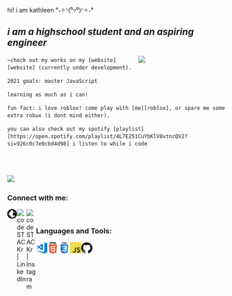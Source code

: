 
hi! i am kathleen °˖✧◝(⁰▿⁰)◜✧˖°





<h2 style="text-align: left;"><em>i am a highschool student and an aspiring engineer</em></h2>
<img align="right" width="40%" src="https://media.giphy.com/media/Mmh3uG0srGGqFm5Vmw/giphy.gif">

  `~check out my works on my [website][website] (currently under development).`
  
  `2021 goals: master JavaScript`
 
  `learning as much as i can!` 
 
  `fun fact: i love roblox! come play with [me][roblox], or spare me some extra robux (i dont mind either).`
 
  `you can also check out my spotify [playlist][https://open.spotify.com/playlist/4L7E251CuYbKlV8vtncQV2?si=926c0c7e0cbd4d98] i listen to while i code` 




[roblox]: https://www.roblox.com/users/2259131681/profile
[spotify]: https://open.spotify.com/playlist/4L7E251CuYbKlV8vtncQV2?si=926c0c7e0cbd4d98
[website]: https://kathleenzz.github.io/personalWebsite/
[instagram]: https://www.instagram.com/kathleaannn/
[linkedin]: https://www.linkedin.com/in/kathleenzapata/

<br>
<br>
<br>

<img width="55%" src="https://media.giphy.com/media/NJtbzqX7QlRzW/giphy.gif">




### Connect with me:

[<img align="left" alt="codeSTACKr.com" width="22px" src="https://raw.githubusercontent.com/iconic/open-iconic/master/svg/globe.svg" />][website]

[<img align="left" alt="codeSTACKr | LinkedIn" width="22px" src="https://cdn.jsdelivr.net/npm/simple-icons@v3/icons/linkedin.svg" />][linkedin]
[<img align="left" alt="codeSTACKr | Instagram" width="22px" src="https://cdn.jsdelivr.net/npm/simple-icons@v3/icons/instagram.svg" />][instagram]


<br>

### Languages and Tools:

<img align="left" alt="Visual Studio Code" width="26px" src="https://raw.githubusercontent.com/github/explore/80688e429a7d4ef2fca1e82350fe8e3517d3494d/topics/visual-studio-code/visual-studio-code.png" />
<img align="left" alt="HTML5" width="26px" src="https://raw.githubusercontent.com/github/explore/80688e429a7d4ef2fca1e82350fe8e3517d3494d/topics/html/html.png" />
<img align="left" alt="CSS3" width="26px" src="https://raw.githubusercontent.com/github/explore/80688e429a7d4ef2fca1e82350fe8e3517d3494d/topics/css/css.png" />
<img align="left" alt="JavaScript" width="26px" src="https://raw.githubusercontent.com/github/explore/80688e429a7d4ef2fca1e82350fe8e3517d3494d/topics/javascript/javascript.png" />
<img align="left" alt="GitHub" width="26px" src="https://raw.githubusercontent.com/github/explore/78df643247d429f6cc873026c0622819ad797942/topics/github/github.png" />


[roblox]: https://www.roblox.com/users/2259131681/profile
[spotify]: https://open.spotify.com/playlist/4L7E251CuYbKlV8vtncQV2?si=926c0c7e0cbd4d98
[website]: https://kathleenzz.github.io/personalWebsite/
[instagram]: https://www.instagram.com/kathleaannn/
[linkedin]: https://www.linkedin.com/in/kathleenzapata/


